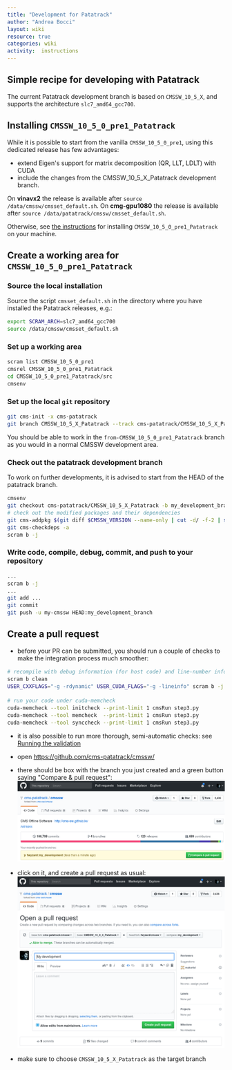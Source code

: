 ```yaml
---
title: "Development for Patatrack"
author: "Andrea Bocci"
layout: wiki
resource: true
categories: wiki
activity:  instructions
---
```


## Simple recipe for developing with Patatrack
The current Patatrack development branch is based on `CMSSW_10_5_X`, and supports the architecture `slc7_amd64_gcc700`.


## Installing `CMSSW_10_5_0_pre1_Patatrack`
While it is possible to start from the vanilla `CMSSW_10_5_0_pre1`, using this dedicated release has few advantages:
  - extend Eigen's support for matrix decomposition (QR, LLT, LDLT) with CUDA
  - include the changes from the CMSSW_10_5_X_Patatrack development branch.

On **vinavx2** the release is available after `source /data/cmssw/cmsset_default.sh`.
On **cmg-gpu1080** the release is available after `source /data/patatrack/cmssw/cmsset_default.sh`.

Otherwise, see [the instructions](PatatrackReleases.md) for installing `CMSSW_10_5_0_pre1_Patatrack` on your machine.


## Create a working area for `CMSSW_10_5_0_pre1_Patatrack`

### Source the local installation
Source the script `cmsset_default.sh` in the directory where you have installed the Patatrack releases, e.g.:

```bash
export SCRAM_ARCH=slc7_amd64_gcc700
source /data/cmssw/cmsset_default.sh
```


### Set up a working area
```bash
scram list CMSSW_10_5_0_pre1
cmsrel CMSSW_10_5_0_pre1_Patatrack
cd CMSSW_10_5_0_pre1_Patatrack/src
cmsenv
```


### Set up the local `git` repository
```bash
git cms-init -x cms-patatrack
git branch CMSSW_10_5_X_Patatrack --track cms-patatrack/CMSSW_10_5_X_Patatrack
```

You should be able to work in the `from-CMSSW_10_5_0_pre1_Patatrack` branch as you would in a normal CMSSW development area.


### Check out the patatrack development branch
To work on further developments, it is advised to start from the HEAD of the patatrack branch.

```bash
cmsenv
git checkout cms-patatrack/CMSSW_10_5_X_Patatrack -b my_development_branch
# check out the modified packages and their dependencies
git cms-addpkg $(git diff $CMSSW_VERSION --name-only | cut -d/ -f-2 | sort -u)
git cms-checkdeps -a
scram b -j
```


### Write code, compile, debug, commit, and push to your repository
```bash
...
scram b -j
...
git add ...
git commit
git push -u my-cmssw HEAD:my_development_branch
```


## Create a pull request
  - before your PR can be submitted, you should run a couple of checks to make the integration process much smoother:
  ```bash
  # recompile with debug information (for host code) and line-number information (for device code)
  scram b clean
  USER_CXXFLAGS="-g -rdynamic" USER_CUDA_FLAGS="-g -lineinfo" scram b -j
  
  # run your code under cuda-memcheck
  cuda-memcheck --tool initcheck --print-limit 1 cmsRun step3.py
  cuda-memcheck --tool memcheck  --print-limit 1 cmsRun step3.py
  cuda-memcheck --tool synccheck --print-limit 1 cmsRun step3.py
  ```

  - it is also possible to run more thorough, semi-automatic checks: see [Running the validation](PatatrackValidation.md)

  - open https://github.com/cms-patatrack/cmssw/

  - there should be box with the branch you just created and a green button saying "Compare & pull request":
    ![Compare & pull request](screenshot1.png "Compare & pull request")

  - click on it, and create a pull request as usual:
    ![Create a pull request](screenshot2.png "Create a request")

  - make sure to choose `CMSSW_10_5_X_Patatrack` as the target branch


